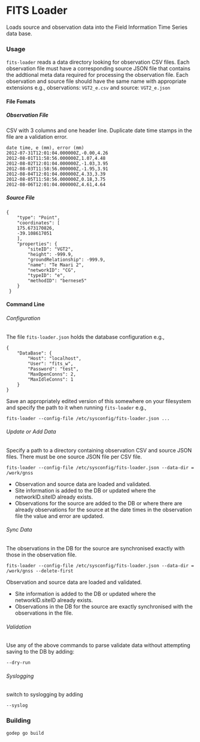 # FITS Loader

Loads source and observation data into the Field Information Time Series data base.

### Usage

`fits-loader` reads a data directory looking for observation CSV files.  Each observation file must have a corresponding source JSON file that 
contains the addtional meta data required for processing the observation file.  Each observation and source file should have the same name with appropriate extensions e.g., observations: `VGT2_e.csv` and source: `VGT2_e.json`

#### File Fomats

##### Observation File

CSV with 3 columns and one header line.  Duplicate date time stamps in the file are a validation error.  

```
date time, e (mm), error (mm)
2012-07-31T12:01:04.000000Z,-0.00,4.26
2012-08-01T11:58:56.000000Z,1.07,4.48
2012-08-02T12:01:04.000000Z,-1.03,3.95
2012-08-03T11:58:56.000000Z,-1.95,3.91
2012-08-04T12:01:04.000000Z,4.33,3.39
2012-08-05T11:58:56.000000Z,0.18,3.75
2012-08-06T12:01:04.000000Z,4.61,4.64

```

##### Source File

```
{
 	"type": "Point",
 	"coordinates": [
 	175.673170826,
 	-39.108617051
 	],
 	"properties": {
 		"siteID": "VGT2",
 		"height": -999.9,
 		"groundRelationship": -999.9,
 		"name": "Te Maari 2",
 		"networkID": "CG",
 		"typeID": "e",
 		"methodID": "bernese5"
 	}
 }
```

#### Command Line

###### Configuration

The file `fits-loader.json` holds the database configuration e.g.,

```
{
	"DataBase": {
		"Host": "localhost",
		"User": "fits_w",
		"Password": "test",
		"MaxOpenConns": 2, 
		"MaxIdleConns": 1
	}
}

```

  Save an appropriately edited version of this somewhere on your filesystem and specify the path to it when running `fits-loader` e.g.,

 ```
fits-loader --config-file /etc/sysconfig/fits-loader.json ...
```

###### Update or Add Data

Specify a path to a directory containing observation CSV and source JSON files.  There must be one source JSON file per CSV file.  

```
fits-loader --config-file /etc/sysconfig/fits-loader.json --data-dir = /work/gnss
```

* Observation and source data are loaded and validated.
* Site information is added to the DB or updated where the networkID.siteID already exists.
* Observations for the source are added to the DB or where there are already observations for the source at the date times in the observation
file the value and error are updated.


###### Sync Data

The observations in the DB  for the source are synchronised exactly with those in the observation file.

```
fits-loader --config-file /etc/sysconfig/fits-loader.json --data-dir = /work/gnss --delete-first
```

 Observation and source data are loaded and validated.
* Site information is added to the DB or updated where the networkID.siteID already exists.
* Observations in the DB for the source are exactly synchronised with the observations in the file.

###### Validation

Use any of the above commands to parse validate data without attempting saving to the DB by adding:

```
--dry-run
```

###### Syslogging

switch to syslogging by adding

```
--syslog
```

### Building

```
godep go build
```

